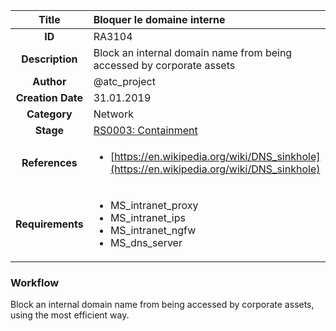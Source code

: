 | Title                       | Bloquer le domaine interne         |
|:---------------------------:|:--------------------|
| **ID**                      | RA3104            |
| **Description**             | Block an internal domain name from being accessed by corporate assets   |
| **Author**                  | @atc_project        |
| **Creation Date**           | 31.01.2019 |
| **Category**                | Network      |
| **Stage**                   |[RS0003: Containment](../Response_Stages/RS0003.md)| 
| **References** |<ul><li>[https://en.wikipedia.org/wiki/DNS_sinkhole](https://en.wikipedia.org/wiki/DNS_sinkhole)</li></ul>|
| **Requirements** |<ul><li>MS_intranet_proxy</li><li>MS_intranet_ips</li><li>MS_intranet_ngfw</li><li>MS_dns_server</li></ul>|

### Workflow

Block an internal domain name from being accessed by corporate assets, using the most efficient way.  
